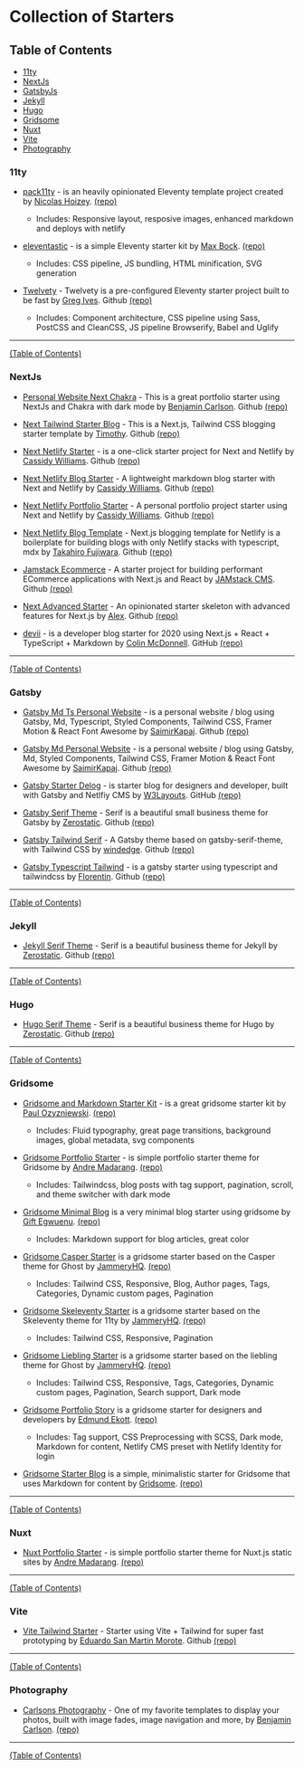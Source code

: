 # Collection of Starters

## Table of Contents

- [11ty](#11ty)
- [NextJs](#nextjs)
- [GatsbyJs](#gatsby)
- [Jekyll](#jekyll)
- [Hugo](#hugo)
- [Gridsome](#gridsome)
- [Nuxt](#nuxt)
- [Vite](#vite)
- [Photography](#photography)

### 11ty

- [pack11ty](https://pack11ty.dev) - is an heavily opinionated Eleventy template project created by [Nicolas Hoizey](https://nicolas-hoizey.com). [(repo)](https://github.com/nhoizey/pack11ty)
  - Includes: Responsive layout, resposive images, enhanced markdown and deploys with netlify

- [eleventastic](https://eleventastic.netlify.app) - is a simple Eleventy starter kit by [Max Bock](https://mxb.dev). [(repo)](https://github.com/maxboeck/eleventastic)
  - Includes: CSS pipeline, JS bundling, HTML minification, SVG generation

- [Twelvety](https://twelvety.netlify.app) - Twelvety is a pre-configured Eleventy starter project built to be fast by [Greg Ives](https://gregives.co.uk).  Github [(repo)](https://github.com/gregives/Twelvety)
  - Includes: Component architecture, CSS pipeline using Sass, PostCSS and CleanCSS, JS pipeline Browserify, Babel and Uglify


------------------
[(Table of Contents)](#table-of-contents)


### NextJs

- [Personal Website Next Chakra](https://github.com/bjcarlson42/personal-website-nextjs-chakra) - This is a great portfolio starter using NextJs and Chakra with dark mode by [Benjamin Carlson](https://benjamincarlson.io).  Github [(repo)](https://github.com/bjcarlson42/personal-website-nextjs-chakra)

- [Next Tailwind Starter Blog](https://tailwind-nextjs-starter-blog.vercel.app) - This is a Next.js, Tailwind CSS blogging starter template by [Timothy](https://www.timlrx.com).  Github [(repo)](https://github.com/timlrx/tailwind-nextjs-starter-blog)


- [Next Netlify Starter](https://next-starter.netlify.app) - is a one-click starter project for Next and Netlify by [Cassidy Williams](https://cassidoo.co).  Github  [(repo)](https://github.com/cassidoo/next-netlify-starter)
  

- [Next Netlify Blog Starter](https://next-netlify-blog-starter.netlify.app) - A lightweight markdown blog starter with Next and Netlify by [Cassidy Williams](https://cassidoo.co).  Github  [(repo)](https://github.com/cassidoo/next-netlify-blog-starter)


- [Next Netlify Portfolio Starter](https://next-portfolio-starter.netlify.app) - A personal portfolio project starter using Next and Netlify by [Cassidy Williams](https://cassidoo.co).  Github  [(repo)](https://github.com/cassidoo/next-netlify-portfolio-starter)


- [Next Netlify Blog Template](https://nextjs-netlify-blog-template.netlify.app) - Next.js blogging template for Netlify is a boilerplate for building blogs with only Netlify stacks with typescript, mdx by [Takahiro Fujiwara](https://github.com/wutali).  Github [(repo)](https://github.com/wutali/nextjs-netlify-blog-template)


- [Jamstack Ecommerce](https://www.jamstackecommerce.dev) - A starter project for building performant ECommerce applications with Next.js and React by [JAMstack CMS](https://github.com/jamstack-cms).  Github [(repo)](https://github.com/jamstack-cms/jamstack-ecommerce)
  

- [Next Advanced Starter](https://nextjs-advanced-starter.vercel.app) - An opinionated starter skeleton with advanced features for Next.js by [Alex](https://gogl.io).  Github  [(repo)](https://github.com/agcty/nextjs-advanced-starter)
 

- [devii](https://devii.dev) - is a developer blog starter for 2020 using Next.js + React + TypeScript + Markdown by [Colin McDonnell](https://colinhacks.com).   GitHub [(repo)](https://github.com/colinhacks/devii)
  


------------------
[(Table of Contents)](#table-of-contents)


### Gatsby

- [Gatsby Md Ts Personal Website](https://gatsby-markdown-typescript-personal-website.netlify.app) - is a personal website / blog using Gatsby, Md, Typescript, Styled Components, Tailwind CSS, Framer Motion & React Font Awesome by [SaimirKapaj](https://github.com/SaimirKapaj).  Github [(repo)](https://github.com/SaimirKapaj/gatsby-markdown-typescript-personal-website)

- [Gatsby Md Personal Website](https://gatsby-markdown-personal-website.netlify.app) - is a personal website / blog using Gatsby, Md, Styled Components, Tailwind CSS, Framer Motion & React Font Awesome by [SaimirKapaj](https://github.com/SaimirKapaj).  Github [(repo)](https://github.com/SaimirKapaj/gatsby-markdown-personal-website)


- [Gatsby Starter Delog](https://delog-w3layouts.netlify.app) - is starter blog for designers and developer, built with Gatsby and Netlfiy CMS by [W3Layouts](https://github.com/W3Layouts).  GitHub [(repo)](https://github.com/W3Layouts/gatsby-starter-delog)
  

- [Gatsby Serif Theme](https://gatsby-serif.netlify.app) - Serif is a beautiful small business theme for Gatsby by [Zerostatic](https://www.zerostatic.io).  Github [(repo)](https://github.com/zerostaticthemes/gatsby-serif-theme)

- [Gatsby Tailwind Serif](https://gatsby-tailwind-serif.netlify.app) - A Gatsby theme based on gatsby-serif-theme, with Tailwind CSS by [windedge](https://github.com/windedge).  Github [(repo)](https://github.com/windedge/gatsby-tailwind-serif)


- [Gatsby Typescript Tailwind](https://gatsby-typescript-tailwind.netlify.app) - is a gatsby starter using typescript and tailwindcss by [Florentin](https://ecklf.com).  Github [(repo)](https://github.com/impulse/gatsby-typescript-tailwind)


------------------
[(Table of Contents)](#table-of-contents)


### Jekyll

- [Jekyll Serif Theme](https://jekyll-serif.netlify.app) - Serif is a beautiful business theme for Jekyll by [Zerostatic](https://www.zerostatic.io).  Github [(repo)](https://github.com/zerostaticthemes/jekyll-serif-theme)

------------------
[(Table of Contents)](#table-of-contents)


### Hugo

- [Hugo Serif Theme](https://hugo-serif.netlify.app) - Serif is a beautiful business theme for Hugo by [Zerostatic](https://www.zerostatic.io).  Github [(repo)](https://github.com/zerostaticthemes/hugo-serif-theme)

------------------
[(Table of Contents)](#table-of-contents)



### Gridsome

- [Gridsome and Markdown Starter Kit](https://gridsome-and-markdown-starter-kit.netlify.app) - is a great gridsome starter kit by [Paul Ozyzniewski](https://www.paulthedeveloper.com).   [(repo)](https://github.com/OziOcb/Gridsome-and-Markdown-Starter-Kit)
  - Includes: Fluid typography, great page transitions, background images, global metadata, svg components

- [Gridsome Portfolio Starter](https://gridsome-portfolio-starter.netlify.app) - is simple portfolio starter theme for Gridsome by [Andre Madarang](https://andremadarang.com).   [(repo)](https://github.com/drehimself/gridsome-portfolio-starter)
  - Includes: Tailwindcss, blog posts with tag support, pagination, scroll, and theme switcher with dark mode

- [Gridsome Minimal Blog](https://gridsome-blog-telerik.netlify.app) is a very minimal blog starter using gridsome by [Gift Egwuenu](https://www.giftegwuenu.dev).    [(repo)](https://github.com/lauragift21/gridsome-minimal-blog)
  - Includes: Markdown support for blog articles, great color

- [Gridsome Casper Starter](https://casper.jammeryhq.com) is a gridsome starter based on the Casper theme for Ghost by [JammeryHQ](https://jammeryhq.com).   [(repo)](https://github.com/jammeryhq/gridsome-starter-casper-v3)
  - Includes: Tailwind CSS, Responsive, Blog, Author pages, Tags, Categories, Dynamic custom pages, Pagination

- [Gridsome Skeleventy Starter](https://skeleventy.jammeryhq.com) is a gridsome starter based on the Skeleventy theme for 11ty by [JammeryHQ](https://jammeryhq.com).   [(repo)](https://github.com/jammeryhq/gridsome-starter-skeleventy)
  - Includes: Tailwind CSS, Responsive, Pagination

- [Gridsome Liebling Starter](https://liebling.jammeryhq.com) is a gridsome starter based on the liebling theme for Ghost by [JammeryHQ](https://jammeryhq.com).   [(repo)](https://github.com/jammeryhq/gridsome-starter-liebling)
  - Includes: Tailwind CSS, Responsive, Tags, Categories, Dynamic custom pages, Pagination, Search support, Dark mode

- [Gridsome Portfolio Story](https://gridsome-portfolio-story.netlify.app) is a gridsome starter for designers and developers by [Edmund Ekott](https://timfon.dev).    [(repo)](https://github.com/Edmund1645/gridsome-portfolio-story)
  - Includes: Tag support, CSS Preprocessing with SCSS, Dark mode, Markdown for content, Netlify CMS preset with Netlify Identity for login

- [Gridsome Starter Blog](https://gridsome-starter-blog.netlify.app) is a simple, minimalistic starter for Gridsome that uses Markdown for content by [Gridsome](https://gridsome.org).    [(repo)](https://github.com/gridsome/gridsome-starter-blog)


------------------
[(Table of Contents)](#table-of-contents)

### Nuxt

- [Nuxt Portfolio Starter](https://nuxt-portfolio-starter.netlify.app) - is simple portfolio starter theme for Nuxt.js static sites by [Andre Madarang](https://andremadarang.com). [(repo)](https://github.com/drehimself/nuxt-portfolio-starter)


------------------
[(Table of Contents)](#table-of-contents)


### Vite

- [Vite Tailwind Starter](https://vite-tailwind.esm.dev) - Starter using Vite + Tailwind for super fast prototyping by [Eduardo San Martin Morote](https://esm.dev).  Github [(repo)](https://github.com/posva/vite-tailwind-starter)

------------------
[(Table of Contents)](#table-of-contents)


### Photography

- [Carlsons Photography](https://bjcarlson42.github.io/carlson-photography/index.html) - One of my favorite templates to display your photos, built with image fades, image navigation and more, by [Benjamin Carlson](https://benjamincarlson.io).  [(repo)](https://github.com/bjcarlson42/carlson-photography)

------------------
[(Table of Contents)](#table-of-contents)

